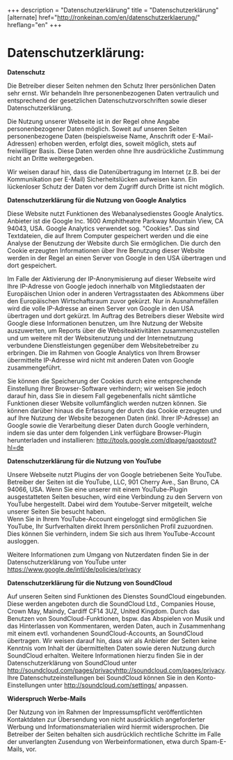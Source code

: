 +++
description = "Datenschutzerklärung"
title = "Datenschutzerklärung"
[alternate]
href="http://ronkeinan.com/en/datenschutzerklaerung/"
hreflang="en"
+++
<h1>Datenschutzerklärung:</h1>
<p><strong>Datenschutz</strong></p> <p>Die Betreiber dieser Seiten nehmen den Schutz Ihrer persönlichen Daten sehr ernst. Wir behandeln Ihre personenbezogenen Daten vertraulich und entsprechend der gesetzlichen Datenschutzvorschriften sowie dieser Datenschutzerklärung.</p> <p>Die Nutzung unserer Webseite ist in der Regel ohne Angabe personenbezogener Daten möglich. Soweit auf unseren Seiten personenbezogene Daten (beispielsweise Name, Anschrift oder E-Mail-Adressen) erhoben werden, erfolgt dies, soweit möglich, stets auf freiwilliger Basis. Diese Daten werden ohne Ihre ausdrückliche Zustimmung nicht an Dritte weitergegeben.</p> <p>Wir weisen darauf hin, dass die Datenübertragung im Internet (z.B. bei der Kommunikation per E-Mail) Sicherheitslücken aufweisen kann. Ein lückenloser Schutz der Daten vor dem Zugriff durch Dritte ist nicht möglich.</p><p> </p>
<!--<p><strong>Datenschutzerklärung für die Nutzung von Facebook-Plugins (Like-Button)</strong></p> <p>Auf unseren Seiten sind Plugins des sozialen Netzwerks Facebook, Anbieter Facebook Inc., 1 Hacker Way, Menlo Park, California 94025, USA, integriert. Die Facebook-Plugins erkennen Sie an dem Facebook-Logo oder dem "Like-Button" ("Gefällt mir") auf unserer Seite. Eine Übersicht über die Facebook-Plugins finden Sie hier: <a href="http://developers.facebook.com/docs/plugins/">http://developers.facebook.com/docs/plugins/</a>.</p> <p>Wenn Sie unsere Seiten besuchen, wird über das Plugin eine direkte Verbindung zwischen Ihrem Browser und dem Facebook-Server hergestellt. Facebook erhält dadurch die Information, dass Sie mit Ihrer IP-Adresse unsere Seite besucht haben. Wenn Sie den Facebook "Like-Button" anklicken während Sie in Ihrem Facebook-Account eingeloggt sind, können Sie die Inhalte unserer Seiten auf Ihrem Facebook-Profil verlinken. Dadurch kann Facebook den Besuch unserer Seiten Ihrem Benutzerkonto zuordnen. Wir weisen darauf hin, dass wir als Anbieter der Seiten keine Kenntnis vom Inhalt der übermittelten Daten sowie deren Nutzung durch Facebook erhalten. Weitere Informationen hierzu finden Sie in der Datenschutzerklärung von Facebook unter <a href="http://de-de.facebook.com/policy.php">http://de-de.facebook.com/policy.php</a>.</p> <p><a href="http://de-de.facebook.com/policy.php"></a>Wenn Sie nicht wünschen, dass Facebook den Besuch unserer Seiten Ihrem Facebook- Nutzerkonto zuordnen kann, loggen Sie sich bitte aus Ihrem Facebook-Benutzerkonto aus.</p><p> </p> -->
<p><strong>Datenschutzerklärung für die Nutzung von Google Analytics</strong></p> <p>Diese Website nutzt Funktionen des  Webanalysedienstes Google Analytics. Anbieter ist die Google Inc. 1600 Amphitheatre Parkway Mountain View, CA 94043, USA. Google Analytics verwendet sog. "Cookies". Das sind Textdateien, die auf Ihrem Computer gespeichert werden und die eine Analyse der Benutzung der Website durch Sie ermöglichen. Die durch den Cookie erzeugten Informationen über Ihre Benutzung dieser Website werden in der Regel an einen Server von Google in den USA übertragen und dort gespeichert.</p> <p>Im Falle der Aktivierung der IP-Anonymisierung auf dieser Webseite wird Ihre IP-Adresse von Google jedoch innerhalb von Mitgliedstaaten der Europäischen Union oder in anderen Vertragsstaaten des Abkommens über den Europäischen Wirtschaftsraum zuvor gekürzt. Nur in Ausnahmefällen wird die volle IP-Adresse an einen Server von Google in den USA übertragen und dort gekürzt. Im Auftrag des Betreibers dieser Website wird Google diese Informationen benutzen, um Ihre Nutzung der Website auszuwerten, um Reports über die Websiteaktivitäten zusammenzustellen und um weitere mit der Websitenutzung und der Internetnutzung verbundene Dienstleistungen gegenüber dem Websitebetreiber zu erbringen. Die im Rahmen von Google Analytics von Ihrem Browser übermittelte IP-Adresse wird nicht mit anderen Daten von Google zusammengeführt.</p> <p>Sie können die Speicherung der Cookies durch eine entsprechende Einstellung Ihrer Browser-Software verhindern; wir weisen Sie jedoch darauf hin, dass Sie in diesem Fall gegebenenfalls nicht sämtliche Funktionen dieser Website vollumfänglich werden nutzen können. Sie können darüber hinaus die Erfassung der durch das Cookie erzeugten und auf Ihre Nutzung der Website bezogenen Daten (inkl. Ihrer IP-Adresse) an Google sowie die Verarbeitung dieser Daten durch Google verhindern, indem sie das unter dem folgenden Link verfügbare Browser-Plugin herunterladen und installieren: <a href="http://tools.google.com/dlpage/gaoptout?hl=de" >http://tools.google.com/dlpage/gaoptout?hl=de</a></p><p> </p>
<!--<p><strong>Datenschutzerklärung für die Nutzung von Google +1</strong></p> <p>Unsere Seiten nutzen Funktionen von Google +1. Anbieter ist die Google Inc. 1600 Amphitheatre Parkway Mountain View, CA 94043,  USA.</p> <p>Erfassung und Weitergabe von Informationen: Mithilfe der Google +1-Schaltfläche können Sie Informationen weltweit veröffentlichen. über die Google +1-Schaltfläche erhalten Sie und andere Nutzer personalisierte Inhalte von Google und unseren Partnern. Google speichert sowohl die Information, dass Sie für einen Inhalt +1 gegeben haben, als auch Informationen über die Seite, die Sie beim Klicken auf +1 angesehen haben. Ihre +1 können als Hinweise zusammen mit Ihrem Profilnamen und Ihrem Foto in Google-Diensten, wie etwa in Suchergebnissen oder in Ihrem Google-Profil, oder an anderen Stellen auf Websites und Anzeigen im Internet eingeblendet werden. Google zeichnet Informationen über Ihre +1-Aktivitäten auf, um die Google-Dienste für Sie und andere zu verbessern. Um die Google +1-Schaltfläche verwenden zu können, benötigen Sie ein weltweit sichtbares, öffentliches Google-Profil, das zumindest den für das Profil gewählten Namen enthalten muss. Dieser Name wird in allen Google-Diensten verwendet. In manchen Fällen kann dieser Name auch einen anderen Namen ersetzen, den Sie beim Teilen von Inhalten über Ihr Google-Konto verwendet haben. Die Identität Ihres Google- Profils kann Nutzern angezeigt werden, die Ihre E-Mail-Adresse kennen oder über andere identifizierende Informationen von Ihnen verfügen.</p> <p>Verwendung der erfassten Informationen: Neben den oben erläuterten Verwendungszwecken werden die von Ihnen bereitgestellten Informationen gemäß den geltenden Google-Datenschutzbestimmungen genutzt. Google veröffentlicht möglicherweise zusammengefasste Statistiken über die +1-Aktivitäten der Nutzer bzw. gibt diese an Nutzer und Partner weiter, wie etwa Publisher, Inserenten oder verbundene Websites.</p><p> </p> -->
<p><strong>Datenschutzerklärung für die Nutzung von YouTube</strong></p> <p>Unsere Webseite nutzt Plugins der von Google betriebenen Seite YouTube. Betreiber der Seiten ist die YouTube, LLC, 901 Cherry Ave., San Bruno, CA 94066, USA. Wenn Sie eine unserer mit einem YouTube-Plugin ausgestatteten Seiten besuchen, wird eine Verbindung zu den Servern von YouTube hergestellt. Dabei wird dem Youtube-Server mitgeteilt, welche unserer Seiten Sie besucht haben.<br /> Wenn Sie in Ihrem YouTube-Account eingeloggt sind ermöglichen Sie YouTube, Ihr Surfverhalten direkt Ihrem persönlichen Profil zuzuordnen. Dies können Sie verhindern, indem Sie sich aus Ihrem YouTube-Account ausloggen.</p> <p>Weitere Informationen zum Umgang von Nutzerdaten finden Sie in der Datenschutzerklärung von YouTube unter <a href="https://www.google.de/intl/de/policies/privacy">https://www.google.de/intl/de/policies/privacy</a></p><p> </p>

<p><strong>Datenschutzerklärung für die Nutzung von SoundCloud</strong></p> <p>
Auf unseren Seiten sind Funktionen des Dienstes SoundCloud eingebunden. Diese werden angeboten durch die SoundCloud Ltd., Companies House, Crown May, Maindy, Cardiff CF14 3UZ, United Kingdom. Durch das Benutzen von SoundCloud-Funktionen, bspw. das Abspielen von Musik und das Hinterlassen von Kommentaren, werden Daten, auch in Zusammenhang mit einem evtl. vorhandenen SoundCloud-Accounts, an SoundCloud übertragen. Wir weisen darauf hin, dass wir als Anbieter der Seiten keine Kenntnis vom Inhalt der übermittelten Daten sowie deren Nutzung durch SoundCloud erhalten. Weitere Informationen hierzu finden Sie in der Datenschutzerklärung von SoundCloud unter <a href="">http://soundcloud.com/pages/privacyhttp://soundcloud.com/pages/privacy</a>. Ihre Datenschutzeinstellungen bei SoundCloud können Sie in den Konto-Einstellungen unter <a href="http://soundcloud.com/settings/">http://soundcloud.com/settings/</a> anpassen.
<p><strong>Widerspruch Werbe-Mails</strong></p> <p>Der Nutzung von im Rahmen der Impressumspflicht veröffentlichten Kontaktdaten zur Übersendung von nicht ausdrücklich angeforderter Werbung und Informationsmaterialien wird hiermit widersprochen. Die Betreiber der Seiten behalten sich ausdrücklich rechtliche Schritte im Falle der unverlangten Zusendung von Werbeinformationen, etwa durch Spam-E-Mails, vor.</p><p> </p>


